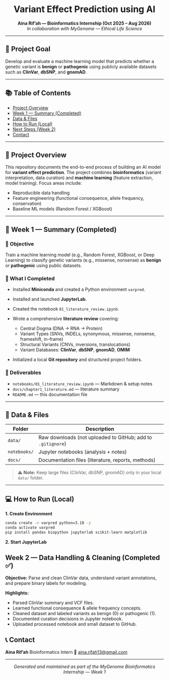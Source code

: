 <p align="center">

</p>

<h1 align="center">Variant Effect Prediction using AI</h1>
<p align="center">
  <b>Aina Rif’ah — Bioinformatics Internship (Oct 2025 – Aug 2026)</b><br>
  <i>In collaboration with MyGenome — Ethical Life Science</i>
</p>

---

## 🧬 Project Goal

Develop and evaluate a machine learning model that predicts whether a genetic variant is **benign** or **pathogenic** using publicly available datasets such as **ClinVar**, **dbSNP**, and **gnomAD**.

---

## 📚 Table of Contents

* [Project Overview](#project-overview)
* [Week 1 — Summary (Completed)](#week-1---summary-completed)
* [Data & Files](#data--files)
* [How to Run (Local)](#how-to-run-local)
* [Next Steps (Week 2)](#next-steps-week-2)
* [Contact](#contact)

---

## 🧠 Project Overview

This repository documents the end-to-end process of building an AI model for **variant effect prediction**.
The project combines **bioinformatics** (variant interpretation, data curation) and **machine learning** (feature extraction, model training).
Focus areas include:

* Reproducible data handling
* Feature engineering (functional consequence, allele frequency, conservation)
* Baseline ML models (Random Forest / XGBoost)

---

## 🧩 Week 1 — Summary (Completed)

### 🎯 Objective

Train a machine learning model (e.g., Random Forest, XGBoost, or Deep Learning) to classify genetic variants (e.g., missense, nonsense) as **benign** or **pathogenic** using public datasets.

### 📘 What I Completed

* Installed **Miniconda** and created a Python environment `varpred`.
* Installed and launched **JupyterLab**.
* Created the notebook `01_literature_review.ipynb`.
* Wrote a comprehensive **literature review** covering:

  * Central Dogma (DNA → RNA → Protein)
  * Variant Types (SNVs, INDELs, synonymous, missense, nonsense, frameshift, in-frame)
  * Structural Variants (CNVs, inversions, translocations)
  * Variant Databases: **ClinVar**, **dbSNP**, **gnomAD**, **OMIM**
* Initialized a local **Git repository** and structured project folders.

### 📁 Deliverables

* `notebooks/01_literature_review.ipynb` — Markdown & setup notes
* `docs/chapter1_literature.md` — literature summary
* `README.md` — this documentation file

---

## 📂 Data & Files

| Folder                           | Description                                                 |
| -------------------------------- | ----------------------------------------------------------- |
| `data/`                          | Raw downloads (not uploaded to GitHub; add to `.gitignore`) |
| `notebooks/`                     | Jupyter notebooks (analysis + notes)                        |
| `docs/`                          | Documentation files (literature, reports, methods)          |

> ⚠️ **Note:** Keep large files (ClinVar, dbSNP, gnomAD) only in your local `data/` folder.

---

## 💻 How to Run (Local)

**1. Create Environment**

```bash
conda create -n varpred python=3.10 -y
conda activate varpred
pip install pandas biopython jupyterlab scikit-learn matplotlib
```

**2. Start JupyterLab**

## Week 2 — Data Handling & Cleaning (Completed ✅)

**Objective:** Parse and clean ClinVar data, understand variant annotations, and prepare binary labels for modeling.

**Highlights:**
- Parsed ClinVar summary and VCF files.
- Learned functional consequence & allele frequency concepts.
- Cleaned dataset and labeled variants as benign (0) or pathogenic (1).
- Documented curation decisions in Jupyter notebook.
- Uploaded processed notebook and small dataset to GitHub.


## 📞 Contact

**Aina Rif’ah**
Bioinformatics Intern
📧 [aina.rifah13@gmail.com](mailto:aina.rifah13@gmail.com)

---

<p align="center">
  <i>Generated and maintained as part of the MyGenome Bioinformatics Internship — Week 1</i>
</p>


